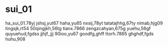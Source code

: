 # sui_01
ha_sui_01.78yj
jshsj,yut67
haha,yu65
nxsij,78yt
tatatajhhg,67ty
nimab,hjg09
tingsjk,rt54
50qingjkh,56tg
tianx.7866
zengzcahyan,675g
yuehu,56gf
quyuehud,fgdss
jjhjf_jjj
90ioo,yu67
goodfg,ghff
ttorh.7865
ghghdf,fgds
huhu,908
